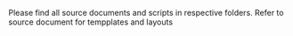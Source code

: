 Please find all source documents and scripts in respective folders. 
Refer to source document for tempplates and layouts